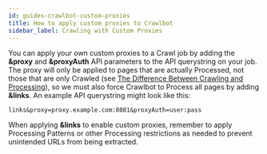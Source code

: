 ```yaml
---
id: guides-crawlbot-custom-proxies
title: How to apply custom proxies to Crawlbot
sidebar_label: Crawling with Custom Proxies
---
```


You can apply your own custom proxies to a Crawl job by adding the **&proxy** and **&proxyAuth** API parameters to the API querystring on your job.  The proxy will only be applied to pages that are actually Processed, not those that are only Crawled (see [The Difference Between Crawling and Processing](explain-crawling-versus-processing)), so we must also force Crawlbot to Process all pages by adding **&links**.  An example API querystring might look like this:

`links&proxy=proxy.example.com:8081&proxyAuth=user:pass`

When applying **&links** to enable custom proxies, remember to apply Processing Patterns or other Processing restrictions as needed to prevent unintended URLs from being extracted.
